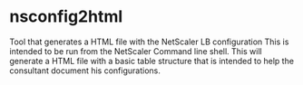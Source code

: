 # nsconfig2html
Tool that generates a HTML file with the NetScaler LB configuration
This is intended to be run from the NetScaler Command line shell. 
This will generate a HTML file with a basic table structure that is
intended to help the consultant document his configurations.
